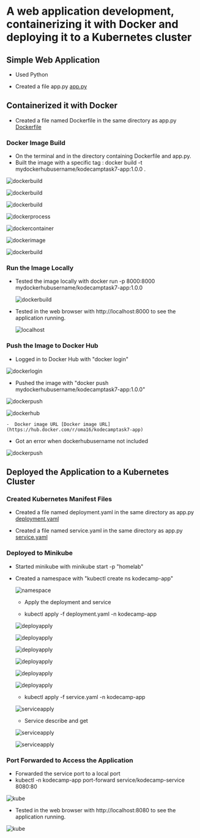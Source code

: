#  A web application development, containerizing it with Docker and deploying it to a Kubernetes cluster

## Simple Web Application

   - Used Python   

   - Created a file app.py [app.py](app.py)

## Containerized it with Docker

   - Created a file named Dockerfile in the same directory as app.py [Dockerfile](Dockerfile)

  

### Docker Image Build 

  - On the terminal and in the directory containing Dockerfile and app.py.
  - Built the image with a specific tag : docker build -t mydockerhubusername/kodecamptask7-app:1.0.0 .

   ![dockerbuild](img/dockerbuild.png)

   ![dockerbuild](img/dockerbuild0.png)

   ![dockerbuild](img/dockerbuild1.png)

   ![dockerprocess](img/dockerprocess.png)

   ![dockercontainer](img/dockercontainerdt.png)

   ![dockerimage](img/dockerimagedt.png)

   ![dockerbuild](img/dockerimgterminal.png)


### Run the Image Locally

   - Tested the image locally with docker run -p 8000:8000 mydockerhubusername/kodecamptask7-app:1.0.0

      ![dockerbuild](img/dockerrun.png)
 
   - Tested in the web browser with http://localhost:8000 to see the application running.

      ![localhost](img/pylocalhostrunning.png)


### Push the Image to Docker Hub
   - Logged in to Docker Hub with "docker login"

   ![dockerlogin](img/dockerlogin.png)

   - Pushed the image with "docker push mydockerhubusername/kodecamptask7-app:1.0.0"
  
   ![dockerpush](img/dockerpush.png)

   ![dockerhub](img/dockerhub.png)

    -  Docker image URL [Docker image URL](https://hub.docker.com/r/oma16/kodecamptask7-app)

  - Got an error when dockerhubusername not included

   ![dockerpush](img/dockerpusherr.png)



## Deployed the Application to a Kubernetes Cluster

### Created Kubernetes Manifest Files

- Created a file named deployment.yaml in the same directory as app.py 
    [deployment.yaml](deployment.yaml)

- Created a file named service.yaml in the same directory as app.py 
    [service.yaml](service.yaml)

### Deployed to Minikube

- Started minikube with minikube start -p "homelab" 

- Created a namespace with "kubectl create ns kodecamp-app"

   ![namespace](img/namespacekube.png)

   - Apply the deployment and service
    
    - kubectl apply -f deployment.yaml -n kodecamp-app

    ![deployapply](img/deployment.png)

    ![deployapply](img/describedpod.png)

    ![deployapply](img/kubedeploy.png)

    ![deployapply](img/deployoutput0.png)

    ![deployapply](img/kubedeploy0.png)

    ![deployapply](img/kubedeploy1.png)

    - kubectl apply -f service.yaml -n kodecamp-app

    ![serviceapply](img/servicekub.png)

    - Service describe and get

    ![serviceapply](img/servicedescribe.png)

    ![serviceapply](img/servicenamespace.png)
        
### Port Forwarded to Access the Application
- Forwarded the service port to a local port
 - kubectl -n kodecamp-app port-forward service/kodecamp-service 8080:80 

![kube](img/kubedeploylocalhostterminal.png)

- Tested in the web browser with http://localhost:8080 to see the application running.

![kube](img/kubedeploylocalhost.png)
